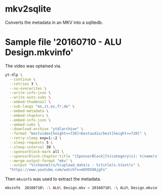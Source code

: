 # mkv2sqlite
Converts the metadata in an MKV into a sqlitedb.


# Sample file '20160710 - ALU Design.mkvinfo'

The video was optained via.

```sh
yt-dlp \
  --continue \
  --retries 3 \
  --no-overwrites \
  --write-info-json \
  --write-auto-subs \
  --embed-thumbnail \
  --sub-langs "en,it,es,fr,de" \
  --embed-metadata \
  --embed-chapters \
  --embed-info-json \
  --embed-subs \
  --download-archive "ytdlarchive" \
  --format "bestvideo[height<=720]+bestaudio/best[height<=720]" \
  --retry-sleep exp=1::2 \
  --sleep-requests 5 \
  --sleep-interval 30 \
  --sponsorblock-mark all \
  --sponsorblock-chapter-title "[SponsorBlock][%(category)s]: %(name)s" \
  --merge-output-format "mkv" \
  --output "%(channel)s/%(upload_date)s - %(title)s.%(ext)s" \
  "https://www.youtube.com/watch?v=mOVOS9AjgFs"
```

Then `mkvinfo` was used to extract the metadata.

```sh
mkvinfo  20160710\ -\ ALU\ Design.mkv > 20160710\ -\ ALU\ Design.mkvinfo
```
